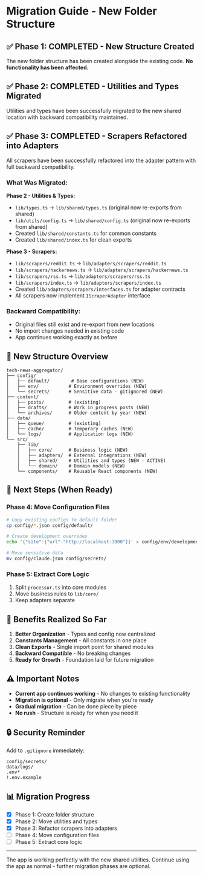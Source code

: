 # Migration Guide - New Folder Structure

## ✅ Phase 1: COMPLETED - New Structure Created

The new folder structure has been created alongside the existing code. **No functionality has been affected.**

## ✅ Phase 2: COMPLETED - Utilities and Types Migrated

Utilities and types have been successfully migrated to the new shared location with backward compatibility maintained.

## ✅ Phase 3: COMPLETED - Scrapers Refactored into Adapters

All scrapers have been successfully refactored into the adapter pattern with full backward compatibility.

### What Was Migrated:

**Phase 2 - Utilities & Types:**
- `lib/types.ts` → `lib/shared/types.ts` (original now re-exports from shared)
- `lib/utils/config.ts` → `lib/shared/config.ts` (original now re-exports from shared)
- Created `lib/shared/constants.ts` for common constants
- Created `lib/shared/index.ts` for clean exports

**Phase 3 - Scrapers:**
- `lib/scrapers/reddit.ts` → `lib/adapters/scrapers/reddit.ts`
- `lib/scrapers/hackernews.ts` → `lib/adapters/scrapers/hackernews.ts`
- `lib/scrapers/rss.ts` → `lib/adapters/scrapers/rss.ts`
- `lib/scrapers/index.ts` → `lib/adapters/scrapers/index.ts`
- Created `lib/adapters/scrapers/interfaces.ts` for adapter contracts
- All scrapers now implement `IScraperAdapter` interface

### Backward Compatibility:
- Original files still exist and re-export from new locations
- No import changes needed in existing code
- App continues working exactly as before

## 📁 New Structure Overview

```
tech-news-aggregator/
├── config/
│   ├── default/        # Base configurations (NEW)
│   ├── env/           # Environment overrides (NEW)
│   └── secrets/       # Sensitive data - gitignored (NEW)
├── content/
│   ├── posts/         # (existing)
│   ├── drafts/        # Work in progress posts (NEW)
│   └── archives/      # Older content by year (NEW)
├── data/
│   ├── queue/         # (existing)
│   ├── cache/         # Temporary caches (NEW)
│   └── logs/          # Application logs (NEW)
└── src/
    ├── lib/
    │   ├── core/      # Business logic (NEW)
    │   ├── adapters/  # External integrations (NEW)
    │   ├── shared/    # Utilities and types (NEW - ACTIVE)
    │   └── domain/    # Domain models (NEW)
    └── components/    # Reusable React components (NEW)
```

## 🚀 Next Steps (When Ready)

### Phase 4: Move Configuration Files
```bash
# Copy existing configs to default folder
cp config/*.json config/default/

# Create development overrides
echo '{"site":{"url":"http://localhost:3000"}}' > config/env/development.json

# Move sensitive data
mv config/claude.json config/secrets/
```


### Phase 5: Extract Core Logic
1. Split `processor.ts` into core modules
2. Move business rules to `lib/core/`
3. Keep adapters separate

## 📝 Benefits Realized So Far

1. **Better Organization** - Types and config now centralized
2. **Constants Management** - All constants in one place
3. **Clean Exports** - Single import point for shared modules
4. **Backward Compatible** - No breaking changes
5. **Ready for Growth** - Foundation laid for future migration

## ⚠️ Important Notes

- **Current app continues working** - No changes to existing functionality
- **Migration is optional** - Only migrate when you're ready
- **Gradual migration** - Can be done piece by piece
- **No rush** - Structure is ready for when you need it

## 🔒 Security Reminder

Add to `.gitignore` immediately:
```
config/secrets/
data/logs/
.env*
!.env.example
```

## 📊 Migration Progress

- [x] Phase 1: Create folder structure
- [x] Phase 2: Move utilities and types
- [x] Phase 3: Refactor scrapers into adapters
- [ ] Phase 4: Move configuration files
- [ ] Phase 5: Extract core logic

---

The app is working perfectly with the new shared utilities. Continue using the app as normal - further migration phases are optional.